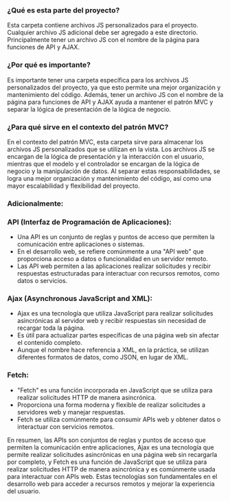### ¿Qué es esta parte del proyecto?

Esta carpeta contiene archivos JS personalizados para el proyecto.
Cualquier archivo JS adicional debe ser agregado a este directorio. Principalmente tener un archivo JS con el nombre de la página para funciones de API y AJAX.

### ¿Por qué es importante?

Es importante tener una carpeta específica para los archivos JS personalizados del proyecto, ya que esto permite una mejor organización y mantenimiento del código. Además, tener un archivo JS con el nombre de la página para funciones de API y AJAX ayuda a mantener el patrón MVC y separar la lógica de presentación de la lógica de negocio.

### ¿Para qué sirve en el contexto del patrón MVC?

En el contexto del patrón MVC, esta carpeta sirve para almacenar los archivos JS personalizados que se utilizan en la vista. Los archivos JS se encargan de la lógica de presentación y la interacción con el usuario, mientras que el modelo y el controlador se encargan de la lógica de negocio y la manipulación de datos. Al separar estas responsabilidades, se logra una mejor organización y mantenimiento del código, así como una mayor escalabilidad y flexibilidad del proyecto.


### Adicionalmente:

### API (Interfaz de Programación de Aplicaciones):

- Una API es un conjunto de reglas y puntos de acceso que permiten la comunicación entre aplicaciones o sistemas.
- En el desarrollo web, se refiere comúnmente a una "API web" que proporciona acceso a datos o funcionalidad en un servidor remoto.
- Las API web permiten a las aplicaciones realizar solicitudes y recibir respuestas estructuradas para interactuar con recursos remotos, como datos o servicios.

### Ajax (Asynchronous JavaScript and XML):

- Ajax es una tecnología que utiliza JavaScript para realizar solicitudes asincrónicas al servidor web y recibir respuestas sin necesidad de recargar toda la página.
- Es útil para actualizar partes específicas de una página web sin afectar el contenido completo.
- Aunque el nombre hace referencia a XML, en la práctica, se utilizan diferentes formatos de datos, como JSON, en lugar de XML.

### Fetch:

- "Fetch" es una función incorporada en JavaScript que se utiliza para realizar solicitudes HTTP de manera asincrónica.
- Proporciona una forma moderna y flexible de realizar solicitudes a servidores web y manejar respuestas.
- Fetch se utiliza comúnmente para consumir APIs web y obtener datos o interactuar con servicios remotos.


En resumen, las APIs son conjuntos de reglas y puntos de acceso que permiten la comunicación entre aplicaciones, Ajax es una tecnología que permite realizar solicitudes asincrónicas en una página web sin recargarla por completo, y Fetch es una función de JavaScript que se utiliza para realizar solicitudes HTTP de manera asincrónica y es comúnmente usada para interactuar con APIs web. Estas tecnologías son fundamentales en el desarrollo web para acceder a recursos remotos y mejorar la experiencia del usuario.